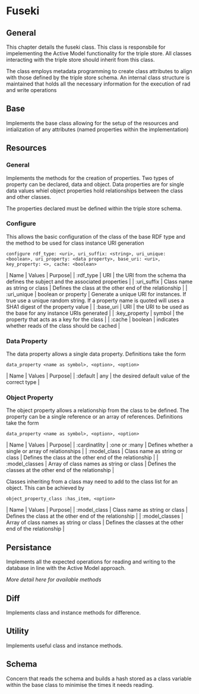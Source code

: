 # Fuseki

## General

This chapter details the fuseki class. This class is responsbile for impelementing the Active Model functionality for the triple store. All classes interacting with the triple store should inherit from this class.

The class employs metadata programming to create class attributes to align with those defined by the triple store schema. An internal class structure is maintained that holds all the necessary information for the execution of rad and write operations

## Base

Implements the base class allowing for the setup of the resources and intialization of any attributes (named properties within the implementation)

## Resources

### General

Implements the methods for the creation of properties. Two types of property can be declared, data and object. Data properties are for single data values whiel object properties hold relationships between the class and other classes.

The properties declared must be defined within the triple store schema.

### Configure

This allows the basic configuration of the class of the base RDF type and the method to be used for class instance URI generation

```
configure rdf_type: <uri>, uri_suffix: <string>, uri_unique: <boolean>, uri_property: <data property>, base_uri: <uri>, key_property: <>, cache: <boolean>
```

| Name | Values | Purpose|
| :rdf_type | URI | the URI from the schema tha defines the subject and the associated properties |
| :uri_suffix | Class name as string or class | Defines the class at the other end of the relationship |
| :uri_unique | boolean or property | Generate a unique URI for instances. If true use a unique random string. If a property name is quoted will uses a SHA1 digest of the property value |
| :base_uri | URI | the URI to be used as the base for any instance URIs generated |
| :key_property | symbol | the property that acts as a key for the class |
| :cache | boolean | indicates whether reads of the class should be cached |

### Data Property

The data property allows a single data property. Definitions take the form

```
data_property <name as symbol>, <option>, <option>
```

| Name | Values | Purpose|
| :default | any | the desired default value of the correct type |

### Object Property

The object property allows a relationship from the class to be defined. The property can be a single reference or an array of references. Definitions take the form

```
data_property <name as symbol>, <option>, <option>
```

| Name | Values | Purpose|
| :cardinatlity | :one or :many | Defines whether a single or array of relationships |
| :model_class | Class name as string or class | Defines the class at the other end of the relationship |
| :model_classes | Array of class names as string or class | Defines the classes at the other end of the relationship |

Classes inheriting from a class may need to add to the class list for an object. This can be achieved by

```
object_property_class :has_item, <option> 
```

| Name | Values | Purpose|
| :model_class | Class name as string or class | Defines the class at the other end of the relationship |
| :model_classes | Array of class names as string or class | Defines the classes at the other end of the relationship |

## Persistance

Implements all the expected operations for reading and writing to the database in line with the Active Model approach.

_More detail here for available methods_

## Diff

Implements class and instance methods for difference.

## Utility

Implements useful class and instance methods.

## Schema

Concern that reads the schema and builds a hash stored as a class variable within the base class to minimise the times it needs reading.